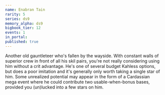 ```yaml
---
name: Enabran Tain
rarity: 5
series: ds9
memory_alpha: ds9
bigbook_tier: 12
events: 1
in_portal:
published: true
---
```


Another old gauntleteer who's fallen by the wayside. With constant walls of superior crew in front of all his skil pairs, you're not really considering using him without a crit advantage. He's one of several budget Kahless options, but does a poor imitation and it's generally only worth taking a single star of him. Some unrealized potential may appear in the form of a Cardassian mega event where he could contribute two usable-when-bonus bases, provided you (un)lucked into a few stars on him.
